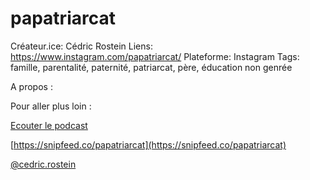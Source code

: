# papatriarcat

Créateur.ice: Cédric Rostein
Liens: https://www.instagram.com/papatriarcat/
Plateforme: Instagram
Tags: famille, parentalité, paternité, patriarcat, père, éducation non genrée

A propos :

Pour aller plus loin :

[Ecouter le podcast](https://www.youtube.com/channel/UCTKhGYZrXNQL9VVSOrbFj9Q)

[https://snipfeed.co/papatriarcat](https://snipfeed.co/papatriarcat)

[@cedric.rostein](https://www.instagram.com/cedric.rostein/)